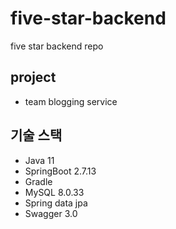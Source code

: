 # five-star-backend
five star backend repo

## project
- team blogging service

## 기술 스택
- Java 11
- SpringBoot 2.7.13
- Gradle
- MySQL 8.0.33
- Spring data jpa
- Swagger 3.0
